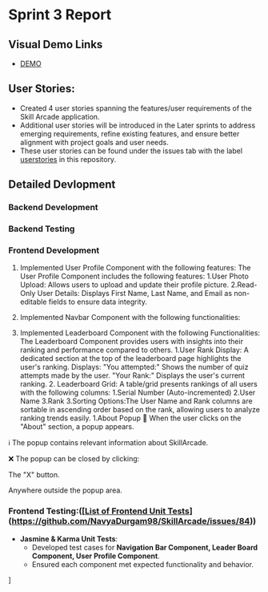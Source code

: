 # Sprint 3 Report


## Visual Demo Links
- [DEMO](https://tinyurl.com/mrykh238)



## User Stories:
- Created 4 user stories spanning the features/user requirements of the Skill Arcade application. 
- Additional user stories will be introduced in the Later sprints to address emerging requirements, refine existing features, and ensure better alignment with project goals and user needs.
- These user stories can be found under the issues tab with the label [userstories](https://github.com/NavyaDurgam98/SkillArcade/issues) in this repository.



## Detailed Devlopment
### Backend Development  


### Backend Testing




### Frontend Development
1. Implemented User Profile Component with the following features:
   The User Profile Component includes the following features:
   1.User Photo Upload: Allows users to upload and update their profile picture.
   2.Read-Only User Details: Displays First Name, Last Name, and Email as non-editable fields to ensure data integrity.

3. Implemented Navbar Component with the following functionalities:

4. Implemented Leaderboard Component with the following Functionalities:
   The Leaderboard Component provides users with insights into their ranking and performance compared to others.
   1.User Rank Display:
     A dedicated section at the top of the leaderboard page highlights the user's ranking.
     Displays:
     "You attempted:" Shows the number of quiz attempts made by the user.
     "Your Rank:" Displays the user's current ranking.
   2. Leaderboard Grid:
      A table/grid presents rankings of all users with the following columns:
      1.Serial Number (Auto-incremented)
      2.User Name
      3.Rank
  3.Sorting Options:The User Name and Rank columns are sortable in ascending order based on the rank, allowing users to analyze ranking trends easily.
      1.About Popup
📌 When the user clicks on the "About" section, a popup appears.

ℹ️ The popup contains relevant information about SkillArcade.

❌ The popup can be closed by clicking:

The "X" button.

Anywhere outside the popup area.

 
### Frontend Testing:([[List of Frontend Unit Tests](https://github.com/NavyaDurgam98/SkillArcade/issues/84)](https://github.com/NavyaDurgam98/SkillArcade/issues/84))
- **Jasmine & Karma Unit Tests**:
  - Developed test cases for **Navigation Bar Component, Leader Board Component, User Profile Component**.
  - Ensured each component met expected functionality and behavior.









]





